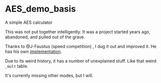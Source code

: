 # AES_demo_basis
A simple AES calculator

This was not put together intelligently. It was a project started years ago, abandoned, and pulled out of the grave.

Thanks to @J-Faustus (speed competition) , I dug it out and improved it. He has his own [implementation](https://github.com/J-Faustus/Python-AES).

Due to its weird history, it has a number of unexplained stuff. Like that weird `_mult` table.

It's currently missing other modes, but I will.

